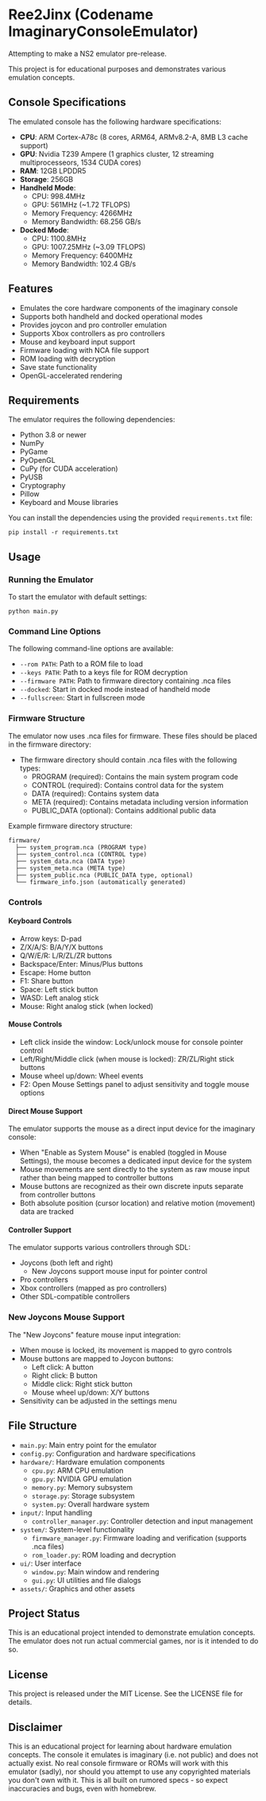 # Ree2Jinx (Codename ImaginaryConsoleEmulator)

Attempting to make a NS2 emulator pre-release.

This project is for educational purposes and demonstrates various emulation concepts.

## Console Specifications

The emulated console has the following hardware specifications:

- **CPU**: ARM Cortex-A78c (8 cores, ARM64, ARMv8.2-A, 8MB L3 cache support)
- **GPU**: Nvidia T239 Ampere (1 graphics cluster, 12 streaming multiprocesseors, 1534 CUDA cores)
- **RAM**: 12GB LPDDR5
- **Storage**: 256GB
- **Handheld Mode**: 
  - CPU: 998.4MHz
  - GPU: 561MHz (~1.72 TFLOPS)
  - Memory Frequency: 4266MHz
  - Memory Bandwidth: 68.256 GB/s
- **Docked Mode**: 
  - CPU: 1100.8MHz
  - GPU: 1007.25MHz (~3.09 TFLOPS)
  - Memory Frequency: 6400MHz
  - Memory Bandwidth: 102.4 GB/s

## Features

- Emulates the core hardware components of the imaginary console
- Supports both handheld and docked operational modes
- Provides joycon and pro controller emulation
- Supports Xbox controllers as pro controllers
- Mouse and keyboard input support
- Firmware loading with NCA file support
- ROM loading with decryption
- Save state functionality
- OpenGL-accelerated rendering

## Requirements

The emulator requires the following dependencies:

- Python 3.8 or newer
- NumPy
- PyGame
- PyOpenGL
- CuPy (for CUDA acceleration)
- PyUSB
- Cryptography
- Pillow
- Keyboard and Mouse libraries

You can install the dependencies using the provided `requirements.txt` file:

```
pip install -r requirements.txt
```

## Usage

### Running the Emulator

To start the emulator with default settings:

```
python main.py
```

### Command Line Options

The following command-line options are available:

- `--rom PATH`: Path to a ROM file to load
- `--keys PATH`: Path to a keys file for ROM decryption
- `--firmware PATH`: Path to firmware directory containing .nca files
- `--docked`: Start in docked mode instead of handheld mode
- `--fullscreen`: Start in fullscreen mode

### Firmware Structure

The emulator now uses .nca files for firmware. These files should be placed in the firmware directory:

- The firmware directory should contain .nca files with the following types:
  - PROGRAM (required): Contains the main system program code
  - CONTROL (required): Contains control data for the system
  - DATA (required): Contains system data
  - META (required): Contains metadata including version information
  - PUBLIC_DATA (optional): Contains additional public data

Example firmware directory structure:
```
firmware/
  ├── system_program.nca (PROGRAM type)
  ├── system_control.nca (CONTROL type)
  ├── system_data.nca (DATA type)
  ├── system_meta.nca (META type)
  ├── system_public.nca (PUBLIC_DATA type, optional)
  └── firmware_info.json (automatically generated)
```

### Controls

#### Keyboard Controls

- Arrow keys: D-pad
- Z/X/A/S: B/A/Y/X buttons
- Q/W/E/R: L/R/ZL/ZR buttons
- Backspace/Enter: Minus/Plus buttons
- Escape: Home button
- F1: Share button
- Space: Left stick button
- WASD: Left analog stick
- Mouse: Right analog stick (when locked)

#### Mouse Controls

- Left click inside the window: Lock/unlock mouse for console pointer control
- Left/Right/Middle click (when mouse is locked): ZR/ZL/Right stick buttons
- Mouse wheel up/down: Wheel events
- F2: Open Mouse Settings panel to adjust sensitivity and toggle mouse options

#### Direct Mouse Support

The emulator supports the mouse as a direct input device for the imaginary console:

- When "Enable as System Mouse" is enabled (toggled in Mouse Settings), the mouse becomes a dedicated input device for the system
- Mouse movements are sent directly to the system as raw mouse input rather than being mapped to controller buttons
- Mouse buttons are recognized as their own discrete inputs separate from controller buttons
- Both absolute position (cursor location) and relative motion (movement) data are tracked

#### Controller Support

The emulator supports various controllers through SDL:

- Joycons (both left and right)
  - New Joycons support mouse input for pointer control
- Pro controllers
- Xbox controllers (mapped as pro controllers)
- Other SDL-compatible controllers

### New Joycons Mouse Support

The "New Joycons" feature mouse input integration:

- When mouse is locked, its movement is mapped to gyro controls
- Mouse buttons are mapped to Joycon buttons:
  - Left click: A button
  - Right click: B button
  - Middle click: Right stick button
  - Mouse wheel up/down: X/Y buttons
- Sensitivity can be adjusted in the settings menu

## File Structure

- `main.py`: Main entry point for the emulator
- `config.py`: Configuration and hardware specifications
- `hardware/`: Hardware emulation components
  - `cpu.py`: ARM CPU emulation
  - `gpu.py`: NVIDIA GPU emulation
  - `memory.py`: Memory subsystem
  - `storage.py`: Storage subsystem
  - `system.py`: Overall hardware system
- `input/`: Input handling
  - `controller_manager.py`: Controller detection and input management
- `system/`: System-level functionality
  - `firmware_manager.py`: Firmware loading and verification (supports .nca files)
  - `rom_loader.py`: ROM loading and decryption
- `ui/`: User interface
  - `window.py`: Main window and rendering
  - `gui.py`: UI utilities and file dialogs
- `assets/`: Graphics and other assets

## Project Status

This is an educational project intended to demonstrate emulation concepts. The emulator does not run 
actual commercial games, nor is it intended to do so.

## License

This project is released under the MIT License. See the LICENSE file for details.

## Disclaimer

This is an educational project for learning about hardware emulation concepts. The console it 
emulates is imaginary (i.e. not public) and does not actually exist. No real console firmware or ROMs will work 
with this emulator (sadly), nor should you attempt to use any copyrighted materials you don't own with it. This is all built on rumored specs - so expect inaccuracies and bugs, even with homebrew.
